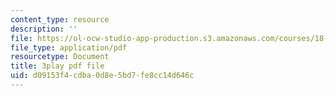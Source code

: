```yaml
---
content_type: resource
description: ''
file: https://ol-ocw-studio-app-production.s3.amazonaws.com/courses/18-01sc-single-variable-calculus-fall-2010/d09153f4cdba0d8e5bd7fe8cc14d646c_fK6cu99OSEU.pdf
file_type: application/pdf
resourcetype: Document
title: 3play pdf file
uid: d09153f4-cdba-0d8e-5bd7-fe8cc14d646c
---
```

